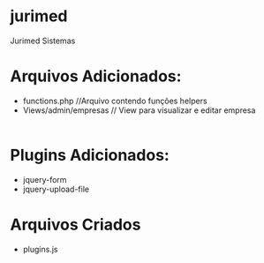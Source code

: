 # jurimed
Jurimed Sistemas

# Arquivos Adicionados:
- functions.php //Arquivo contendo funções helpers <br>
- Views/admin/empresas // View para visualizar e editar empresa <br><br>

# Plugins Adicionados:<br>
- jquery-form
- jquery-upload-file

# Arquivos Criados
- plugins.js
